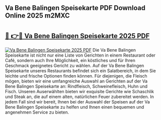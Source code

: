 ## Va Bene Balingen Speisekarte PDF Download Online 2025 m2MXC

# <h2><a href="http://gccdjb.nevu.top/?p=Va+Bene+Balingen+Speisekarte">🔗 👉🔴 Va Bene Balingen Speisekarte 2025 PDF</a></h2>

[![Va Bene Balingen Speisekarte 2025 PDF](https://i.imgur.com/dBaPXMq.png)](http://gccdjb.nevu.top/?p=Va+Bene+Balingen+Speisekarte)
Die Va Bene Balingen Speisekarte ist nicht nur eine Liste von Gerichten in einem Restaurant oder Café, sondern auch Ihre Möglichkeit, ein köstliches und für Ihren Geschmack geeignetes Gericht zu wählen. Auf der Va Bene Balingen Speisekarte unseres Restaurants befindet sich ein Salatbereich, in dem Sie leichte und frische Optionen finden können. Für diejenigen, die Fleisch mögen, bieten wir eine umfangreiche Auswahl an Gerichten auf der Va Bene Balingen Speisekarte an: Rindfleisch, Schweinefleisch, Huhn und Fisch. Unseren Auserwählten bieten wir exquisite Gerichte wie Schaschlik und Steak an, die auf einem alten, natürlichen Feuer zubereitet werden. In jedem Fall sind wir bereit, Ihnen bei der Auswahl der Speisen auf der Va Bene Balingen Speisekarte zu helfen und Ihnen einen bequemen und angenehmen Service zu bieten.
